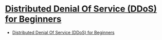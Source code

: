 # [Distributed Denial Of Service (DDoS) for Beginners](https://www.malwaretech.com/2015/01/distributed-denial-of-service-ddos-for.html)

- [Distributed Denial Of Service (DDoS) for Beginners](#distributed-denial-of-service-ddos-for-beginners)

